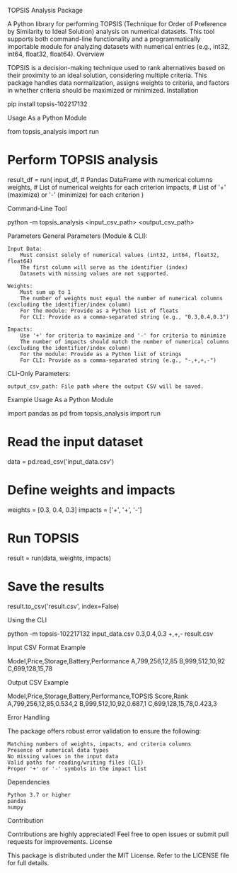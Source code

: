 TOPSIS Analysis Package

A Python library for performing TOPSIS (Technique for Order of Preference by Similarity to Ideal Solution) analysis on numerical datasets. This tool supports both command-line functionality and a programmatically importable module for analyzing datasets with numerical entries (e.g., int32, int64, float32, float64).
Overview

TOPSIS is a decision-making technique used to rank alternatives based on their proximity to an ideal solution, considering multiple criteria. This package handles data normalization, assigns weights to criteria, and factors in whether criteria should be maximized or minimized.
Installation

pip install topsis-102217132

Usage
As a Python Module

from topsis_analysis import run

# Perform TOPSIS analysis
result_df = run(
    input_df,           # Pandas DataFrame with numerical columns
    weights,            # List of numerical weights for each criterion
    impacts,            # List of '+' (maximize) or '-' (minimize) for each criterion
)

Command-Line Tool

python -m topsis_analysis <input_csv_path> <weights> <impacts> <output_csv_path>

Parameters
General Parameters (Module & CLI):

    Input Data:
        Must consist solely of numerical values (int32, int64, float32, float64)
        The first column will serve as the identifier (index)
        Datasets with missing values are not supported.

    Weights:
        Must sum up to 1
        The number of weights must equal the number of numerical columns (excluding the identifier/index column)
        For the module: Provide as a Python list of floats
        For CLI: Provide as a comma-separated string (e.g., "0.3,0.4,0.3")

    Impacts:
        Use '+' for criteria to maximize and '-' for criteria to minimize
        The number of impacts should match the number of numerical columns (excluding the identifier/index column)
        For the module: Provide as a Python list of strings
        For CLI: Provide as a comma-separated string (e.g., "-,+,+,-")

CLI-Only Parameters:

    output_csv_path: File path where the output CSV will be saved.

Example Usage
As a Python Module

import pandas as pd
from topsis_analysis import run

# Read the input dataset
data = pd.read_csv('input_data.csv')

# Define weights and impacts
weights = [0.3, 0.4, 0.3]
impacts = ['+', '+', '-']

# Run TOPSIS
result = run(data, weights, impacts)

# Save the results
result.to_csv('result.csv', index=False)

Using the CLI

python -m topsis-102217132 input_data.csv 0.3,0.4,0.3 +,+,- result.csv

Input CSV Format Example

Model,Price,Storage,Battery,Performance
A,799,256,12,85
B,999,512,10,92
C,699,128,15,78

Output CSV Example

Model,Price,Storage,Battery,Performance,TOPSIS Score,Rank
A,799,256,12,85,0.534,2
B,999,512,10,92,0.687,1
C,699,128,15,78,0.423,3

Error Handling

The package offers robust error validation to ensure the following:

    Matching numbers of weights, impacts, and criteria columns
    Presence of numerical data types
    No missing values in the input data
    Valid paths for reading/writing files (CLI)
    Proper '+' or '-' symbols in the impact list

Dependencies

    Python 3.7 or higher
    pandas
    numpy

Contribution

Contributions are highly appreciated! Feel free to open issues or submit pull requests for improvements.
License

This package is distributed under the MIT License. Refer to the LICENSE file for full details.
